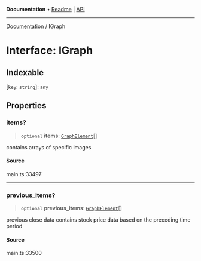 **Documentation** • [Readme](../README.md) \| [API](../globals.md)

***

[Documentation](../README.md) / IGraph

# Interface: IGraph

## Indexable

 \[`key`: `string`\]: `any`

## Properties

### items?

> **`optional`** **items**: [`GraphElement`](../classes/GraphElement.md)[]

contains arrays of specific images

#### Source

main.ts:33497

***

### previous\_items?

> **`optional`** **previous\_items**: [`GraphElement`](../classes/GraphElement.md)[]

previous close data
contains stock price data based on the preceding time period

#### Source

main.ts:33500
